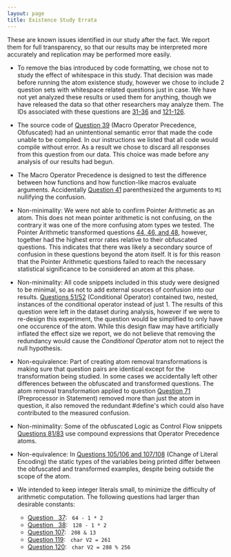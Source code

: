 ```yaml
---
layout: page
title: Existence Study Errata
---
```


These are known issues identified in our study after the fact. We report them for full transparency, so that our results may be interpreted more accurately and replication may be performed more easily.

<a name="indentation"></a>
* To remove the bias introduced by code formatting, we chose not to study the effect of whitespace in this study. That decision was made before running the atom existence study, however we chose to include 2 question sets with whitespace related questions just in case. We have not yet analyzed these results or used them for anything, though we have released the data so that other researchers may analyze them. The IDs associated with these questions are [31-36](questions#q31) and [121-126](questions#q121).

<a name="macro_name"></a>
* The source code of [Question 39](questions#q39) (Macro Operator Precedence, Obfuscated) had an unintentional semantic error that made the code unable to be compiled. In our instructions we listed that all code would compile without error. As a result we chose to discard all responses from this question from our data. This choice was made before any analysis of our results had begun.

<a name="macro_parens"></a>
* The Macro Operator Precedence is designed to test the difference between how functions and how function-like macros evaluate arguments. Accidentally [Question 41](questions#q41) parenthesized the arguments to `M1` nullifying the confusion.

<a name="pointer_arithmetic"></a>
* Non-minimality: We were not able to confirm Pointer Arithmetic as an atom. This does not mean
pointer arithmetic is not confusing, on the contrary it was one of the more
confusing atom types we tested. The Pointer Arithmetic transformed questions
[44, 46, and 48](questions#q44), however, together had the highest error rates
relative to their obfuscated questions. This indicates that there was likely a
secondary source of confusion in these questions beyond the atom itself. It is
for this reason that the Pointer Arithmetic questions failed to reach the
necessary statistical significance to be considered an atom at this phase.

<a name="nested"></a>
* Non-minimality: All code snippets included in this study were designed to be minimal, so as not to add external sources of confusion into our results. [Questions 51/52](questions#q51) (Conditional Operator) contained two, nested, instances of the conditional operator instead of just 1. The results of this question were left in the dataset during analysis, however if we were to re-design this experiment, the question would be simplified to only have one occurence of the atom. While this design flaw may have artificially inflated the effect size we report, we do not believe that removing the redundancy would cause the *Conditional Operator* atom not to reject the null hypothesis.

<a name="preprocessor_simplification"></a>
* Non-equivalence: Part of creating atom removal transformations is making sure
  that question pairs are identical except for the transformation being
  studied. In some cases we accidentally left other differences between the
  obfuscated and transformed questions.  The atom removal transformation applied
  to question [Question 71](questions#q71) (Preprocessor in Statement) removed
  more than just the atom in question, it also removed the redundant #define's
  which could also have contributed to the measured confusion.

<a name="logic_precedence"></a>
* Non-minimality: Some of the obfuscated Logic as Control Flow
  snippets [Questions 81/83](questions#q81) use compound expressions that
  Operator Precedence atoms.

<a name="type_consistency"></a>
* Non-equivalence: In [Questions 105/106 and 107/108](questions#q105) (Change of Literal
  Encoding) the static types of the variables being printed differ between the
  obfuscated and transformed examples, despite being outside the scope of the
  atom.

<a name="big_literal"></a>
* We intended to keep integer literals small, to minimize the difficulty of arithmetic computation. The following questions had larger than desirable constants:

  * [Question &nbsp;&nbsp;37](questions#q37): &nbsp;&nbsp;`64 - 1 * 2`
  * [Question &nbsp;&nbsp;38](questions#q37): &nbsp;&nbsp;`128 - 1 * 2`
  * [Question 107](questions#q37): &nbsp;&nbsp;`208 & 13`
  * [Question 119](questions#q37): &nbsp;&nbsp;`char V2 = 261`
  * [Question 120](questions#q37): &nbsp;&nbsp;`char V2 = 288 % 256`


